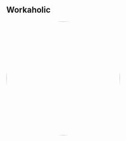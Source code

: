 
<style>
figure {
  border: 0px #cccccc solid;
  padding: 4px;
  margin: auto;
  align: center;
}

figcaption {
  background-color: white;
  color: black;
  font-style: bold;
  padding: 2px;
  text-align: center;
}
</style>

<h2>Workaholic</h2>
<a href="https://radioninjapirata.github.io/radio_ostworkaholic.html" target="_blank"><img src="https://mosaic.scdn.co/640/ab67616d0000b27344281373ec2db029e581a12fab67616d0000b2736bcd453c83fac78b669db1abab67616d0000b27371b1b5d2f76b80661d4e01c8ab67616d0000b273d311a629d866da1b2929b525" height="300" width="auto" style="border-radius:50%"></a>
